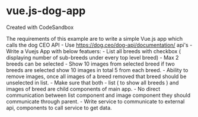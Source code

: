 # vue.js-dog-app
Created with CodeSandbox

The requirements of this example are to write a simple Vue.js app which calls the dog CEO API
    - Use https://dog.ceo/dog-api/documentation/ api's
    - Write a Vuejs App with below featuers:
    - List all breeds with checkbox ( displaying number of sub-breeds under
    every top level breed)
    - Max 2 breeds can be selected
    - Show 10 images from selected breed if two breeds are selected show 10
    images in total 5 from each breed.
    - Ability to remove images, once all images of a breed removed that
    breed should be unselected in list.
    - Make sure that both  - list ( to show all breeds ) and images of breed
    are child components of main app.
    - No direct communication between list component and image component
    they should communicate through parent.
    - Write service to communicate to external api,  components to call
    service to get data.
